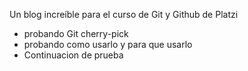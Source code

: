 Un blog increíble para el curso de Git y Github de Platzi
* probando Git cherry-pick 
* probando como usarlo y para que usarlo
* Continuacion de prueba